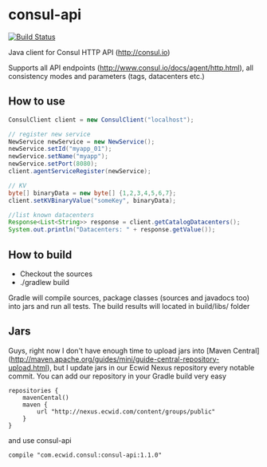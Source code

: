 consul-api
==========

[![Build Status](https://api.travis-ci.org/Ecwid/consul-api.svg)](http://travis-ci.org/Ecwid/consul-api)

Java client for Consul HTTP API (http://consul.io)

Supports all API endpoints (http://www.consul.io/docs/agent/http.html), all consistency modes and parameters (tags, datacenters etc.)

## How to use
```java
ConsulClient client = new ConsulClient("localhost");

// register new service
NewService newService = new NewService();
newService.setId("myapp_01");
newService.setName("myapp");
newService.setPort(8080);
client.agentServiceRegister(newService);

// KV
byte[] binaryData = new byte[] {1,2,3,4,5,6,7};
client.setKVBinaryValue("someKey", binaryData);

//list known datacenters
Response<List<String>> response = client.getCatalogDatacenters();
System.out.println("Datacenters: " + response.getValue());

```

## How to build
* Checkout the sources
* ./gradlew build

Gradle will compile sources, package classes (sources and javadocs too) into jars and run all tests. The build results will located in build/libs/ folder

## Jars
Guys, right now I don't have enough time to upload jars into [Maven Central] (http://maven.apache.org/guides/mini/guide-central-repository-upload.html), but I update jars in our Ecwid Nexus repository every notable commit. You can add our repository in your Gradle build very easy
```
repositories {
	mavenCental()
	maven {
		url "http://nexus.ecwid.com/content/groups/public"
	}
}
```
and use consul-api
```
compile "com.ecwid.consul:consul-api:1.1.0"
```
